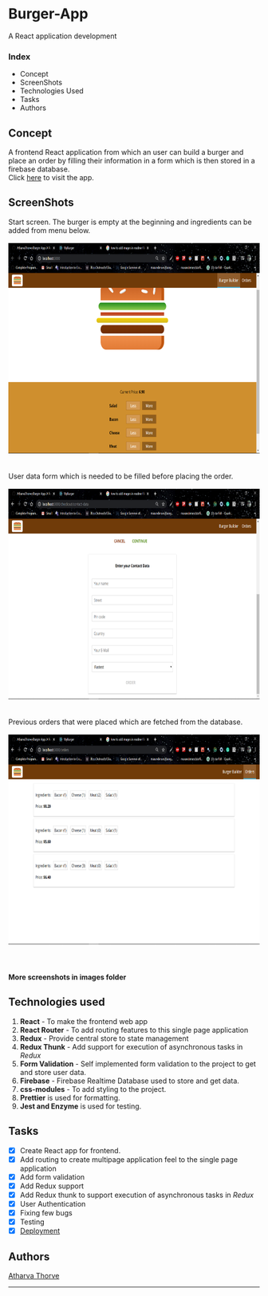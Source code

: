 # Burger-App
A React application development

### Index
- Concept
- ScreenShots
- Technologies Used
- Tasks
- Authors

## Concept
A frontend React application from which an user can build a burger and place an order by filling their information in a form which is then stored in a firebase database.<br>
Click [here](https://myburgerapp-2567a.firebaseapp.com/) to visit the app.

## ScreenShots
Start screen. The burger is empty at the beginning and ingredients can be added from menu below.<br><br>
<img src="burger_app/images/Screenshot%20(4).png" width="750px" height="421.875"><br><br><br>
User data form which is needed to be filled before placing the order.<br><br>
<img src="burger_app/images/Screenshot%20(7).png" width="750px" height="421.875"><br><br><br>
Previous orders that were placed which are fetched from the database.<br><br>
<img src="burger_app/images/Screenshot%20(8).png" width="750px" height="421.875"><br><br><br>

#### More screenshots in images folder

## Technologies used
1. **React** - To make the frontend web app
2. **React Router** - To add routing features to this single page application
3. **Redux** - Provide central store to state management
4. **Redux Thunk** - Add support for execution of asynchronous tasks in *Redux*
5. **Form Validation** - Self implemented form validation to the project to get and store user data.
6. **Firebase** - Firebase Realtime Database used to store and get data.
7. **css-modules** - To add styling to the project.
8. **Prettier** is used for formatting.
9. **Jest and Enzyme** is used for testing.

## Tasks
- [x] Create React app for frontend.
- [x] Add routing to create multipage application feel to the single page application
- [x] Add form validation
- [x] Add Redux support
- [x] Add Redux thunk to support execution of asynchronous tasks in *Redux*
- [x] User Authentication
- [x] Fixing few bugs
- [x] Testing
- [x] [Deployment](https://myburgerapp-2567a.firebaseapp.com/)

## Authors
[Atharva Thorve](https://github.com/AtharvaThorve)
<hr>
